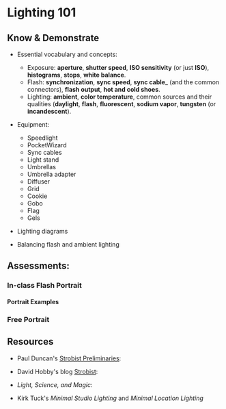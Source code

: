 # Lighting 101

## Know & Demonstrate

* Essential vocabulary and concepts:

  * Exposure: __aperture__, __shutter speed__, __ISO sensitivity__ (or just __ISO__), __histograms__, __stops__, __white balance__.
  * Flash: __synchronization__, __sync speed__, __sync cable___ (and the common connectors), __flash output__, __hot and cold shoes__.
  * Lighting: __ambient__, __color temperature__, common sources and their qualities (__daylight__, __flash__, __fluorescent__, __sodium vapor__, __tungsten__ (or __incandescent__). 
  
* Equipment:

  * Speedlight
  * PocketWizard
  * Sync cables
  * Light stand
  * Umbrellas
  * Umbrella adapter
  * Diffuser
  * Grid
  * Cookie
  * Gobo
  * Flag
  * Gels
  
* Lighting diagrams

* Balancing flash and ambient lighting

## Assessments:

### In-class Flash Portrait

#### Portrait Examples

### Free Portrait

## Resources

* Paul Duncan's [Strobist Preliminaries](http://www.youtube.com/watch?v=lKAD7leNOVY):

* David Hobby's blog [Strobist](http://www.strobist.com):

* _Light, Science, and Magic_:

* Kirk Tuck's _Minimal Studio Lighting_ and _Minimal Location Lighting_
